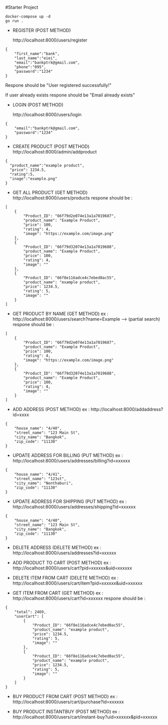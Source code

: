 #Starter Project

```
docker-compose up -d
go run .
```

- REGISTER (POST METHOD)

  http://localhost:8000/users/register

```
{
    "first_name":"bank",
    "last_name":"eiei",
    "email":"bankptrk@gmail.com",
    "phone":"095",
    "password":"1234"
}

```
Respone should be "User registered successfully!"

If user already exists respone should be "Email already exists"

- LOGIN (POST METHOD)
  
  http://localhost:8000/users/login

```
{
    "email":"bankptrk@gmail.com",
    "password":"1234"
}
```

- CREATE PRODUCT (POST METHOD)
http://localhost:8000/admin/addproduct

```
{
  "product_name":"example product",
  "price": 1234.5,
  "rating":5,
  "inage":"example.png"
}
```

- GET ALL PRODUCT (GET METHOD)
http://localhost:8000/users/products
respone should be :

```
[
    {
        "Product_ID": "66f79d2e074e13a1a7019687",
        "product_name": "Example Product",
        "price": 100,
        "rating": 4,
        "image": "https://example.com/image.png"
    },
    {
        "Product_ID": "66f79d32074e13a1a7019688",
        "product_name": "Example Product",
        "price": 100,
        "rating": 4,
        "image": ""
    },
    {
        "Product_ID": "66f8e116adce4c7ebed0ac55",
        "product_name": "example product",
        "price": 1234.5,
        "rating": 5,
        "image": ""
    }
]
```

- GET PRODUCT BY NAME (GET METHOD)
ex : http://localhost:8000/users/search?name=Example --> (partial search)
respone should be :

```
[
    {
        "Product_ID": "66f79d2e074e13a1a7019687",
        "product_name": "Example Product",
        "price": 100,
        "rating": 4,
        "image": "https://example.com/image.png"
    },
    {
        "Product_ID": "66f79d32074e13a1a7019688",
        "product_name": "Example Product",
        "price": 100,
        "rating": 4,
        "image": ""
    }
]

```

- ADD ADDRESS (POST METHOD)
ex : http://localhost:8000/addaddress?id=xxxx

```
{
    "house_name": "4/40",
    "street_name": "123 Main St",
    "city_name": "Bangkok",
    "zip_code": "11130"
}

```
  
- UPDATE ADDRESS FOR BILLING (PUT METHOD)
ex : http://localhost:8000/users/addresses/billing?id=xxxxxx

```
{
    "house_name": "4/41",
    "street_name": "123st",
    "city_name": "Nonthaburi",
    "zip_code": "11130"
}
```

- UPDATE ADDRESS FOR SHIPPING (PUT METHOD)
  ex : http://localhost:8000/users/addresses/shipping?id=xxxxxx
  
```
{
    "house_name": "4/40",
    "street_name": "123 Main St",
    "city_name": "Bangkok",
    "zip_code": "11130"
}

```

- DELETE ADDRESS (DELETE METHOD)
ex : http://localhost:8000/users/addresses?id=xxxxxx


- ADD PRODUCT TO CART (POST METHOD)
ex : http://localhost:8000/users/cart?pid=xxxxxx&uid=xxxxxx


- DELETE ITEM FROM CART (DELETE METHOD)
ex : http://localhost:8000/users/cart/item?pid=xxxxxx&uid=xxxxxx


- GET ITEM FROM CART (GET METHOD)
ex : http://localhost:8000/users/cart?id=xxxxxx
respone should be :

```
{
    "total": 2469,
    "userCart": [
        {
            "Product_ID": "66f8e116adce4c7ebed0ac55",
            "product_name": "example product",
            "price": 1234.5,
            "rating": 5,
            "image": ""
        },
        {
            "Product_ID": "66f8e116adce4c7ebed0ac55",
            "product_name": "example product",
            "price": 1234.5,
            "rating": 5,
            "image": ""
        }
    ]
}

```

- BUY PRODUCT FROM CART (POST METHOD)
ex : http://localhost:8000/users/cart/purchase?id=xxxxxx


- BUY PRODUCT INSTANTBUY (POST METHOD)
ex : http://localhost:8000/users/cart/instant-buy?uid=xxxxxx&pid=xxxxxx
